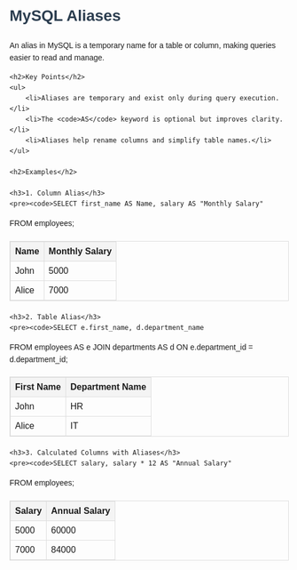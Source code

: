 <!DOCTYPE html>
<html lang="en">
<head>
    <meta charset="UTF-8">
    <meta name="viewport" content="width=device-width, initial-scale=1.0">
    <title>MySQL Aliases</title>
    <style>
        body {
            font-family: Arial, sans-serif;
            line-height: 1.6;
            margin: 20px;
        }
        h1, h2 {
            color: #2c3e50;
        }
        table {
            width: 100%;
            border-collapse: collapse;
            margin: 20px 0;
        }
        table, th, td {
            border: 1px solid #ddd;
        }
        th, td {
            padding: 8px;
            text-align: left;
        }
        th {
            background-color: #f4f4f4;
        }
    </style>
</head>
<body>
    <h1>MySQL Aliases</h1>
    <p>An alias in MySQL is a temporary name for a table or column, making queries easier to read and manage.</p>
    
    <h2>Key Points</h2>
    <ul>
        <li>Aliases are temporary and exist only during query execution.</li>
        <li>The <code>AS</code> keyword is optional but improves clarity.</li>
        <li>Aliases help rename columns and simplify table names.</li>
    </ul>
    
    <h2>Examples</h2>

    <h3>1. Column Alias</h3>
    <pre><code>SELECT first_name AS Name, salary AS "Monthly Salary"
FROM employees;</code></pre>
    <table>
        <thead>
            <tr>
                <th>Name</th>
                <th>Monthly Salary</th>
            </tr>
        </thead>
        <tbody>
            <tr>
                <td>John</td>
                <td>5000</td>
            </tr>
            <tr>
                <td>Alice</td>
                <td>7000</td>
            </tr>
        </tbody>
    </table>

    <h3>2. Table Alias</h3>
    <pre><code>SELECT e.first_name, d.department_name
FROM employees AS e
JOIN departments AS d ON e.department_id = d.department_id;</code></pre>
    <table>
        <thead>
            <tr>
                <th>First Name</th>
                <th>Department Name</th>
            </tr>
        </thead>
        <tbody>
            <tr>
                <td>John</td>
                <td>HR</td>
            </tr>
            <tr>
                <td>Alice</td>
                <td>IT</td>
            </tr>
        </tbody>
    </table>

    <h3>3. Calculated Columns with Aliases</h3>
    <pre><code>SELECT salary, salary * 12 AS "Annual Salary"
FROM employees;</code></pre>
    <table>
        <thead>
            <tr>
                <th>Salary</th>
                <th>Annual Salary</th>
            </tr>
        </thead>
        <tbody>
            <tr>
                <td>5000</td>
                <td>60000</td>
            </tr>
            <tr>
                <td>7000</td>
                <td>84000</td>
            </tr>
        </tbody>
    </table>
</body>
</html>
